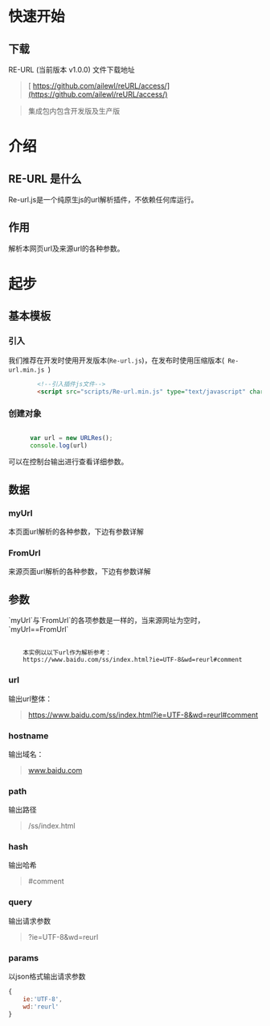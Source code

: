 # 快速开始

## 下载

RE-URL (当前版本 v1.0.0) 文件下载地址

> [ https://github.com/ailewl/reURL/access/](https://github.com/ailewl/reURL/access/)


> 集成包内包含开发版及生产版

# 介绍

## RE-URL 是什么

<p class="tip">
    Re-url.js是一个纯原生js的url解析插件，不依赖任何库运行。
</p>

## 作用

<p class="warn">
    解析本网页url及来源url的各种参数。
</p>

# 起步

## 基本模板

###  引入

<p class="tip">
    我们推荐在开发时使用开发版本(<code>Re-url.js</code>)，在发布时使用压缩版本(<code> Re-url.min.js </code>)
</p>

```html
        <!--引入插件js文件-->
        <script src="scripts/Re-url.min.js" type="text/javascript" charset="utf-8"></script>
```

### 创建对象


```javascript

      var url = new URLRes();
      console.log(url)

```
<p class="tip">
    可以在控制台输出进行查看详细参数。
</p>

## 数据

### myUrl

本页面url解析的各种参数，下边有参数详解

### FromUrl

来源页面url解析的各种参数，下边有参数详解

## 参数

<p class="tip">
    `myUrl`与`FromUrl`的各项参数是一样的，当来源网址为空时，`myUrl==FromUrl`
</p>

```text

    本实例以以下url作为解析参考：
    https://www.baidu.com/ss/index.html?ie=UTF-8&wd=reurl#comment

```
### url

输出url整体：
>   https://www.baidu.com/ss/index.html?ie=UTF-8&wd=reurl#comment

### hostname

输出域名：
>   www.baidu.com

### path

输出路径
>   /ss/index.html

### hash

输出哈希
>   #comment

### query

输出请求参数
>   ?ie=UTF-8&wd=reurl

### params

以json格式输出请求参数

```javascript
{
    ie:'UTF-8',
    wd:'reurl'
}

```